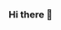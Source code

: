 ### Hi there 👋

<!--
**BolshoeSpasibo/BolshoeSpasibo** is a ✨ _special_ ✨ repository because its `README.md` (this file) appears on your GitHub profile.

Here are some ideas to get you started:

- 🌱 I’m currently learning YII2 (yiiframework.com)
- 📫 How to reach me: 4ebser1@gmail.com
![image](https://github.com/BolshoeSpasibo/BolshoeSpasibo/assets/78027962/47c01f9a-0f01-4976-bb3f-1fb18820b85e)
!\[my badge\](https://badgen.net/badge/hello/world/red?icon=twitter)
https://developer.mozilla.org/en-US/docs/Web/JavaScript
